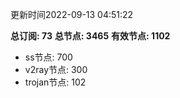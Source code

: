 更新时间2022-09-13 04:51:22

**总订阅: 73**
**总节点: 3465**
**有效节点: 1102**
- ss节点: 700
- v2ray节点: 300
- trojan节点: 102
